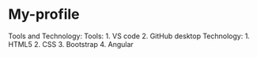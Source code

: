 # My-profile
Tools and Technology:
Tools:
     1. VS code
     2. GitHub desktop 
Technology:
     1. HTML5
     2. CSS
     3. Bootstrap
     4. Angular